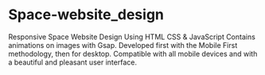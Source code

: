 # Space-website_design
Responsive Space Website Design Using HTML CSS &amp; JavaScript Contains animations on images with Gsap. Developed first with the Mobile First methodology, then for desktop. Compatible with all mobile devices and with a beautiful and pleasant user interface.
